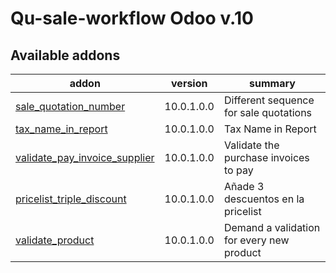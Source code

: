 #
Qu-sale-workflow Odoo v.10
==========================

[//]: # (addons)

Available addons
----------------
addon | version | summary
--- | --- | ---
[sale_quotation_number](sale_quotation_number/) | 10.0.1.0.0 | Different sequence for sale quotations
[tax_name_in_report](tax_name_in_report/) | 10.0.1.0.0 | Tax Name in Report
[validate_pay_invoice_supplier](validate_pay_invoice_supplier/) | 10.0.1.0.0 | Validate the purchase invoices to pay
[pricelist_triple_discount](pricelist_triple_discount/) | 10.0.1.0.0 | Añade 3 descuentos en la pricelist
[validate_product](validate_product/) | 10.0.1.0.0 | Demand a validation for every new product

[//]: # (end addons)